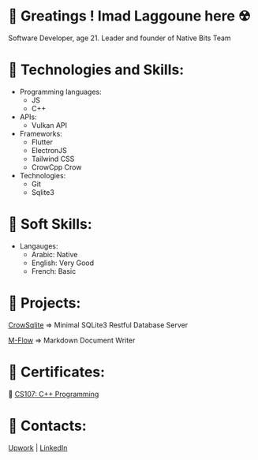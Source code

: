 # 🔵 Greatings ! Imad Laggoune here ☢

Software Developer, age 21.
Leader and founder of Native Bits Team


# 🔵 Technologies and Skills:

- Programming languages:
  - JS
  - C++
- APIs:
  - Vulkan API
- Frameworks:
  - Flutter
  - ElectronJS
  - Tailwind CSS
  - CrowCpp Crow
- Technologies:
  - Git
  - Sqlite3

# 🔵 Soft Skills:

- Langauges:
    - Arabic:  Native
    - English: Very Good
    - French:  Basic

# 🔵 Projects:

[CrowSqlite](https://github.com/imad23m/CrowSqlite) => Minimal SQLite3 Restful Database Server

[M-Flow](https://github.com/Native-Bits-Team/M-Flow) => Markdown Document Writer

# 🔵 Certificates:

🔵 [CS107: C++ Programming](certificates/CS107_Cert.pdf)

# 🔵 Contacts:
[Upwork](https://www.upwork.com/freelancers/~011e5e0f18e73bb71d) | [LinkedIn](https://www.linkedin.com/in/imad-laggoune-1b2397312/)
